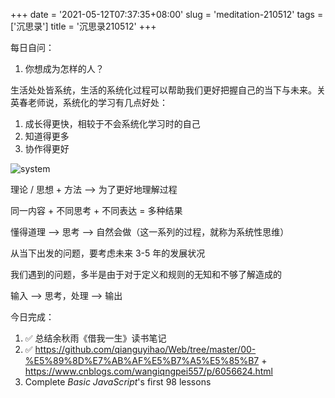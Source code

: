 +++
date = '2021-05-12T07:37:35+08:00'
slug = 'meditation-210512'
tags = ['沉思录']
title = '沉思录210512'
+++

每日自问：

1. 你想成为怎样的人？

生活处处皆系统，生活的系统化过程可以帮助我们更好把握自己的当下与未来。关英春老师说，系统化的学习有几点好处：

1. 成长得更快，相较于不会系统化学习时的自己
2. 知道得更多
3. 协作得更好

![system](https://cdn.jsdelivr.net/gh/tianheg/static@main/img/system.jpg)

理论 / 思想 + 方法 --> 为了更好地理解过程

同一内容 + 不同思考 + 不同表达 = 多种结果

懂得道理 --> 思考 --> 自然会做（这一系列的过程，就称为系统性思维）

从当下出发的问题，要考虑未来 3-5 年的发展状况

我们遇到的问题，多半是由于对于定义和规则的无知和不够了解造成的

输入 --> 思考，处理 --> 输出

今日完成：

1. :white_check_mark: 总结余秋雨《借我一生》读书笔记
2. :white_check_mark: <https://github.com/qianguyihao/Web/tree/master/00-%E5%89%8D%E7%AB%AF%E5%B7%A5%E5%85%B7> + <https://www.cnblogs.com/wangiqngpei557/p/6056624.html>
3. Complete _Basic JavaScript_'s first 98 lessons

